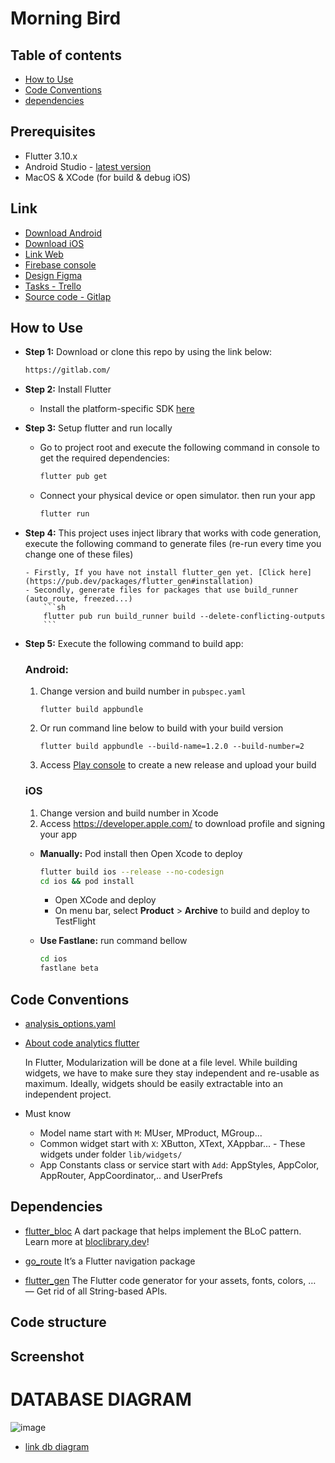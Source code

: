 # Morning Bird

## Table of contents

- [How to Use](#how-to-use)
- [Code Conventions](#code-conventions)
- [dependencies](#Dependencies)

## Prerequisites

- Flutter 3.10.x
- Android Studio - [latest version](https://developer.android.com/studio/install?gclid=Cj0KCQjwiIOmBhDjARIsAP6YhSWAACh94FR8rU7TUR5My3O9zfbvsdcwq3MuupLn6QDGX5KUDQAv_l0aAjg1EALw_wcB&gclsrc=aw.ds)
- MacOS & XCode (for build & debug iOS)

## Link

- [Download Android]()
- [Download iOS]()
- [Link Web]()
- [Firebase console]()
- [Design Figma]()
- [Tasks - Trello]()
- [Source code - Gitlap]()

## How to Use

- **Step 1:** Download or clone this repo by using the link below:

  ```sh
  https://gitlab.com/
  ```

- **Step 2:** Install Flutter

  - Install the platform-specific SDK [here](https://flutter.dev/docs/get-started/install)

- **Step 3:** Setup flutter and run locally

  - Go to project root and execute the following command in console to get the required dependencies:

    ```sh
    flutter pub get
    ```

  - Connect your physical device or open simulator. then run your app
    ```sh
    flutter run
    ```

- **Step 4:**
  This project uses inject library that works with code generation, execute the following command to generate files (re-run every time you change one of these files)

      - Firstly, If you have not install flutter_gen yet. [Click here](https://pub.dev/packages/flutter_gen#installation)
      - Secondly, generate files for packages that use build_runner (auto_route, freezed...)
          ```sh
          flutter pub run build_runner build --delete-conflicting-outputs
          ```

- **Step 5:** Execute the following command to build app:

  ### Android:

  1. Change version and build number in `pubspec.yaml`

     ```
     flutter build appbundle
     ```

  2. Or run command line below to build with your build version

     ```
     flutter build appbundle --build-name=1.2.0 --build-number=2
     ```

  3. Access [Play console](https://play.google.com/console/u/0/developers) to create a new release and upload your build

  ### iOS

  1. Change version and build number in Xcode
  2. Access https://developer.apple.com/ to download profile and signing your app

  - **Manually:** Pod install then Open Xcode to deploy

    ```sh
    flutter build ios --release --no-codesign
    cd ios && pod install
    ```

    - Open XCode and deploy
    - On menu bar, select **Product** > **Archive** to build and deploy to TestFlight

  - **Use Fastlane:** run command bellow

    ```sh
    cd ios
    fastlane beta
    ```

## Code Conventions

- [analysis_options.yaml](analysis_options.yaml)
- [About code analytics flutter](https://medium.com/flutter-community/effective-code-in-your-flutter-app-from-the-beginning-e597444e1273)

  In Flutter, Modularization will be done at a file level. While building widgets, we have to make sure they stay independent and re-usable as maximum. Ideally, widgets should be easily extractable into an independent project.

- Must know
  - Model name start with `M`: MUser, MProduct, MGroup...
  - Common widget start with `X`: XButton, XText, XAppbar... - These widgets under folder `lib/widgets/`
  - App Constants class or service start with `Add`: AppStyles, AppColor, AppRouter, AppCoordinator,.. and UserPrefs

## Dependencies

- [flutter_bloc](https://pub.dev/packages/flutter_bloc) A dart package that helps implement the BLoC pattern. Learn more at [bloclibrary.dev](https://bloclibrary.dev/#/)!

- [go_route](https://pub.dev/packages/go_route) It’s a Flutter navigation package

- [flutter_gen](https://pub.dev/packages/flutter_gen) The Flutter code generator for your assets, fonts, colors, … — Get rid of all String-based APIs.

## Code structure

## Screenshot


# DATABASE DIAGRAM

![image](https://github.com/luke-nguyen-goldenowl/join_me/assets/152830147/a887aba3-afe5-4dad-9641-cc18bae4e983)




- [link db diagram](https://lucid.app/lucidchart/14b8934f-1502-484d-a683-614a6b4a430c/edit?viewport_loc=-1763%2C-423%2C2994%2C1423%2C66B0pHvHshgC&invitationId=inv_1346462e-329d-48c1-b451-7678c66a60b3)
